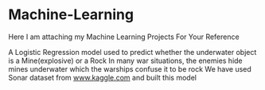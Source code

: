 # Machine-Learning
Here I am attaching my Machine Learning Projects For Your Reference

A Logistic Regression model used to predict whether the underwater object is a Mine(explosive) or a Rock 
In many war situations, the enemies hide mines underwater which the warships confuse it to be rock 
We have used Sonar dataset from www.kaggle.com and built this model 
